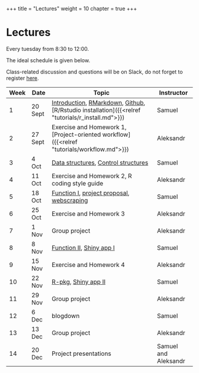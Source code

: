 +++
title = "Lectures"
weight = 10
chapter = true
+++

# Lectures

Every tuesday from 8:30 to 12:00.

The ideal schedule is given below. 

Class-related discussion and questions will be on Slack, do not forget to register [here](https://shiny.samorso.ch/fillingform/).

| Week | Date | Topic | Instructor |   
|---|---|---|---|   
| 1 | 20 Sept | [Introduction](https://ptds2022.github.io/class/lecture01), [RMarkdown](https://ptds2022.github.io/class/lecture02_markdown), [Github](https://ptds2022.github.io/class/lecture03_github), [R/Rstudio installation]({{<relref "tutorials/r_install.md">}}) | Samuel |   
| 2 | 27 Sept | Exercise and Homework 1, [Project-oriented workflow]({{<relref "tutorials/workflow.md">}}) | Aleksandr |
| 3 | 4 Oct | [Data structures](https://ptds2022.github.io/class/lecture04_datastructure), [Control structures](https://ptds2022.github.io/class/lecture05_controlstructure) | Samuel |
| 4 | 11 Oct | Exercise and Homework 2, R coding style guide | Aleksandr |
| 5 | 18 Oct | [Function I](https://ptds2022.github.io/class/lecture06_function), [project proposal](https://ptds2022.github.io/class/lecture07_project), [webscraping](https://ptds2022.github.io/class/lecture07_scrap) | Samuel |
| 6 | 25 Oct | Exercise and Homework 3 | Aleksandr | 
| 7 | 1 Nov | Group project | Aleksandr |
| 8 | 8 Nov| [Function II](https://ptds2022.github.io/class/lecture08_function), [Shiny app I](https://ptds2022.github.io/class/lecture09_shiny) | Samuel |
| 9 | 15 Nov | Exercise and Homework 4 | Aleksandr |
| 10 | 22 Nov | [R-pkg](https://ptds2022.github.io/class/lecture10_pkg), [Shiny app II](https://ptds2022.github.io/class/lecture11_shiny2) | Samuel |
| 11 | 29 Nov | Group project | Aleksandr |
| 12 | 6 Dec | blogdown | Samuel | 
| 13 | 13 Dec | Group project | Aleksandr | 
| 14 | 20 Dec | Project presentations | Samuel and Aleksandr| 

